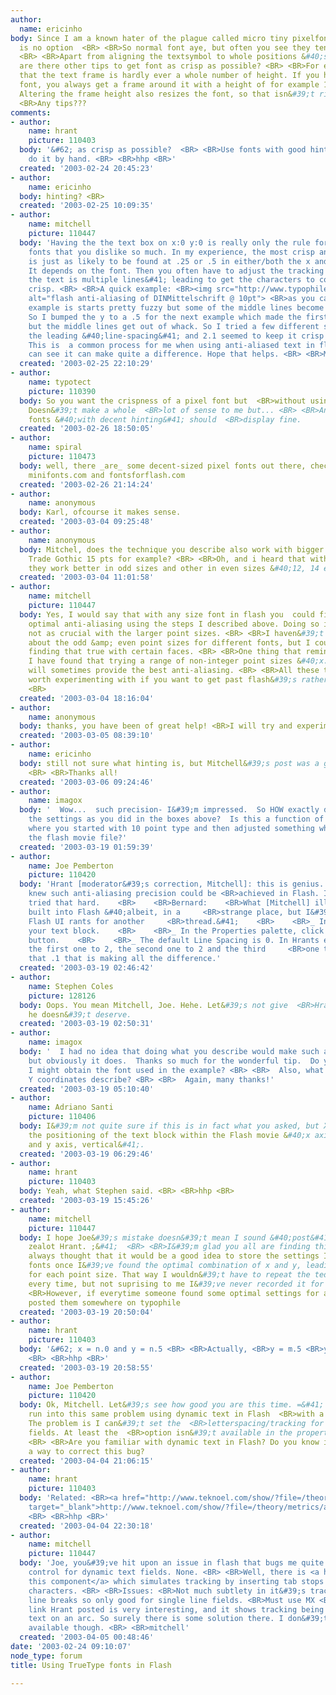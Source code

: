 ```yaml
---
author:
  name: ericinho
body: Since I am a known hater of the plague called micro tiny pixelfonts, using them
  is no option  <BR> <BR>So normal font aye, but often you see they tend to get blurry.
  <BR> <BR>Apart from aligning the textsymbol to whole positions &#40;so x=0 y=0&#41;
  are there other tips to get font as crisp as possible? <BR> <BR>For example, I noticed
  that the text frame is hardly ever a whole number of height. If you have a 16 points
  font, you always get a frame around it with a height of for example 18.3 or so.
  Altering the frame height also resizes the font, so that isn&#39;t right.  <BR>
  <BR>Any tips???
comments:
- author:
    name: hrant
    picture: 110403
  body: '&#62; as crisp as possible?  <BR> <BR>Use fonts with good hinting. <BR>Or
    do it by hand. <BR> <BR>hhp <BR>'
  created: '2003-02-24 20:45:23'
- author:
    name: ericinho
  body: hinting? <BR>
  created: '2003-02-25 10:09:35'
- author:
    name: mitchell
    picture: 110447
  body: 'Having the the text box on x:0 y:0 is really only the rule for those pixel
    fonts that you dislike so much. In my experience, the most crisp anti-aliasing
    is just as likely to be found at .25 or .5 in either/both the x and y coordinates.
    It depends on the font. Then you often have to adjust the tracking and &#40;if
    the text is multiple lines&#41; leading to get the characters to continue to stay
    crisp. <BR> <BR>A quick example: <BR><img src="http://www.typophile.com/forums/messages/30/6956.gif"
    alt="flash anti-aliasing of DINMittelschrift @ 10pt"> <BR>as you can see the first
    example is starts pretty fuzzy but some of the middle lines become fairly crisp.
    So I bumped the y to a .5 for the next example which made the first line crisp
    but the middle lines get out of whack. So I tried a few different settings for
    the leading &#40;line-spacing&#41; and 2.1 seemed to keep it crisp throughout.
    This is  a common process for me when using anti-aliased text in flash. As you
    can see it can make quite a difference. Hope that helps. <BR> <BR>Mitchell'
  created: '2003-02-25 22:10:29'
- author:
    name: typotect
    picture: 110390
  body: So you want the crispness of a pixel font but  <BR>without using a pixel font.
    Doesn&#39;t make a whole  <BR>lot of sense to me but... <BR> <BR>Any web safe
    fonts &#40;with decent hinting&#41; should  <BR>display fine.
  created: '2003-02-26 18:50:05'
- author:
    name: spiral
    picture: 110473
  body: well, there _are_ some decent-sized pixel fonts out there, check especially
    minifonts.com and fontsforflash.com
  created: '2003-02-26 21:14:24'
- author:
    name: anonymous
  body: Karl, ofcourse it makes sense.
  created: '2003-03-04 09:25:48'
- author:
    name: anonymous
  body: Mitchel, does the technique you describe also work with bigger fonts like
    Trade Gothic 15 pts for example? <BR> <BR>Oh, and i heard that with many fonts
    they work better in odd sizes and other in even sizes &#40;12, 14 etc&#41;.
  created: '2003-03-04 11:01:58'
- author:
    name: mitchell
    picture: 110447
  body: Yes, I would say that with any size font in flash you  could find it&#39;s
    optimal anti-aliasing using the steps I described above. Doing so is just usually
    not as crucial with the larger point sizes. <BR> <BR>I haven&#39;t heard anything
    about the odd &amp; even point sizes for different fonts, but I could imagine
    finding that true with certain faces. <BR> <BR>One thing that reminds me of, is
    I have found that trying a range of non-integer point sizes &#40;x.7 for example&#41;
    will sometimes provide the best anti-aliasing. <BR> <BR>All these things are often
    worth experimenting with if you want to get past flash&#39;s rather poor anti-aliasing.
    <BR>
  created: '2003-03-04 18:16:04'
- author:
    name: anonymous
  body: thanks, you have been of great help! <BR>I will try and experiment with it.
  created: '2003-03-05 08:39:10'
- author:
    name: ericinho
  body: still not sure what hinting is, but Mitchell&#39;s post was a great help!!!
    <BR> <BR>Thanks all!
  created: '2003-03-06 09:24:46'
- author:
    name: imagox
  body: '  Wow...  such precision- I&#39;m impressed.  So HOW exactly do you change
    the settings as you did in the boxes above?  Is this a function of Flash itself,
    where you started with 10 point type and then adjusted something when you assembled
    the flash movie file?'
  created: '2003-03-19 01:59:39'
- author:
    name: Joe Pemberton
    picture: 110420
  body: 'Hrant [moderator&#39;s correction, Mitchell]: this is genius. <BR>I never
    knew such anti-aliasing precision could be <BR>achieved in Flash. I guess I never
    tried that hard.    <BR>    <BR>Bernard:    <BR>What [Mitchell] illustrated is
    built into Flash &#40;albeit, in a     <BR>strange place, but I&#39;ll save my
    Flash UI rants for another     <BR>thread.&#41;    <BR>    <BR>_ In Flash, select
    your text block.    <BR>    <BR>_ In the Properties palette, click the Format
    button.    <BR>    <BR>_ The default Line Spacing is 0. In Hrants example, he     <BR>set
    the first one to 2, the second one to 2 and the third     <BR>one to 2.1.  It&#39;s
    that .1 that is making all the difference.'
  created: '2003-03-19 02:46:42'
- author:
    name: Stephen Coles
    picture: 128126
  body: Oops. You mean Mitchell, Joe. Hehe. Let&#39;s not give  <BR>Hrant any credit
    he doesn&#39;t deserve.
  created: '2003-03-19 02:50:31'
- author:
    name: imagox
  body: '  I had no idea that doing what you describe would make such a difference,
    but obviously it does.  Thanks so much for the wonderful tip.  Do you know where
    I might obtain the font used in the example? <BR> <BR>  Also, what do the X and
    Y coordinates describe? <BR> <BR>  Again, many thanks!'
  created: '2003-03-19 05:10:40'
- author:
    name: Adriano Santi
    picture: 110406
  body: I&#39;m not quite sure if this is in fact what you asked, but X and Y represent
    the positioning of the text block within the Flash movie &#40;x axis, horizontal
    and y axis, vertical&#41;.
  created: '2003-03-19 06:29:46'
- author:
    name: hrant
    picture: 110403
  body: Yeah, what Stephen said. <BR> <BR>hhp <BR>
  created: '2003-03-19 15:45:26'
- author:
    name: mitchell
    picture: 110447
  body: I hope Joe&#39;s mistake doesn&#39;t mean I sound &#40;post&#41; like that
    zealot Hrant. ;&#41;  <BR> <BR>I&#39;m glad you all are finding this useful. I&#39;ve
    always thought that it would be a good idea to store the settings I use for different
    fonts once I&#39;ve found the optimal combination of x and y, leading, and tracking
    for each point size. That way I wouldn&#39;t have to repeat the tedious process
    every time, but not suprising to me I&#39;ve never recorded it for any font. <BR>
    <BR>However, if everytime someone found some optimal settings for a font they
    posted them somewhere on typophile
  created: '2003-03-19 20:50:04'
- author:
    name: hrant
    picture: 110403
  body: '&#62; x = n.0 and y = n.5 <BR> <BR>Actually, <BR>y = m.5 <BR>you heretic!  ;-&#41;
    <BR> <BR>hhp <BR>'
  created: '2003-03-19 20:58:55'
- author:
    name: Joe Pemberton
    picture: 110420
  body: Ok, Mitchell. Let&#39;s see how good you are this time. =&#41; <BR> <BR>I&#39;ve
    run into this same problem using dynamic text in Flash  <BR>with a bitmap typeface.
    The problem is I can&#39;t set the  <BR>letterspacing/tracking for dynamic text
    fields. At least the  <BR>option isn&#39;t available in the properties palette.
    <BR> <BR>Are you familiar with dynamic text in Flash? Do you know if  <BR>there&#39;s
    a way to correct this bug?
  created: '2003-04-04 21:06:15'
- author:
    name: hrant
    picture: 110403
  body: 'Related: <BR><a href="http://www.teknoel.com/show/?file=/theory/metrics/arc.htm"
    target="_blank">http://www.teknoel.com/show/?file=/theory/metrics/arc.htm</a>
    <BR> <BR>hhp <BR>'
  created: '2003-04-04 22:30:18'
- author:
    name: mitchell
    picture: 110447
  body: 'Joe, you&#39;ve hit upon an issue in flash that bugs me quite often. No tracking
    control for dynamic text fields. None. <BR> <BR>Well, there is <a href="http://www.flashcomponents.net/component.cfm?nav=2&amp;id=204">
    this component</a> which simulates tracking by inserting tab stops between the
    characters. <BR> <BR>Issues: <BR>Not much subtlety in it&#39;s tracking. <BR>Kills
    line breaks so only good for single line fields. <BR>Must use MX <BR> <BR>The
    link Hrant posted is very interesting, and it shows tracking being applied to
    text on an arc. So surely there is some solution there. I don&#39;t see any downloads
    available though. <BR> <BR>mitchell'
  created: '2003-04-05 00:48:46'
date: '2003-02-24 09:10:07'
node_type: forum
title: Using TrueType fonts in Flash

---
```

